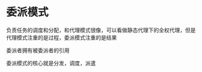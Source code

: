 
# 委派模式
  
  负责任务的调度和分配，和代理模式很像，可以看做静态代理下的全权代理，但是代理模式注重的是过程，委派模式注重的是结果
  
  委派者拥有被委派者的引用
  
  委派模式的核心就是分发，调度，派遣
